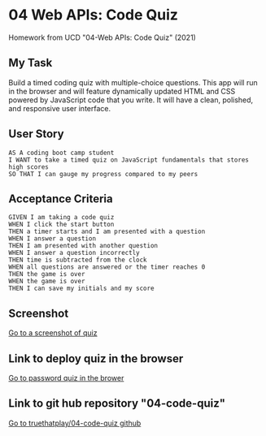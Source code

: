 # 04 Web APIs: Code Quiz

Homework from UCD "04-Web APIs: Code Quiz" (2021)

## My Task

Build a timed coding quiz with multiple-choice questions. This app will run in the browser and will feature dynamically updated HTML and CSS powered by JavaScript code that you write. It will have a clean, polished, and responsive user interface.

## User Story

```
AS A coding boot camp student
I WANT to take a timed quiz on JavaScript fundamentals that stores high scores
SO THAT I can gauge my progress compared to my peers
```

## Acceptance Criteria

```
GIVEN I am taking a code quiz
WHEN I click the start button
THEN a timer starts and I am presented with a question
WHEN I answer a question
THEN I am presented with another question
WHEN I answer a question incorrectly
THEN time is subtracted from the clock
WHEN all questions are answered or the timer reaches 0
THEN the game is over
WHEN the game is over
THEN I can save my initials and my score
```

## Screenshot

[Go to a screenshot of quiz](./Assets/password-generator-screenshot.png)

## Link to deploy quiz in the browser

[Go to password quiz in the brower](https://truethatplaya.github.io/04-code-quiz/)

## Link to git hub repository "04-code-quiz"

[Go to truethatplay/04-code-quiz github](https://github.com/truethatplaya/04-code-quiz.git)
